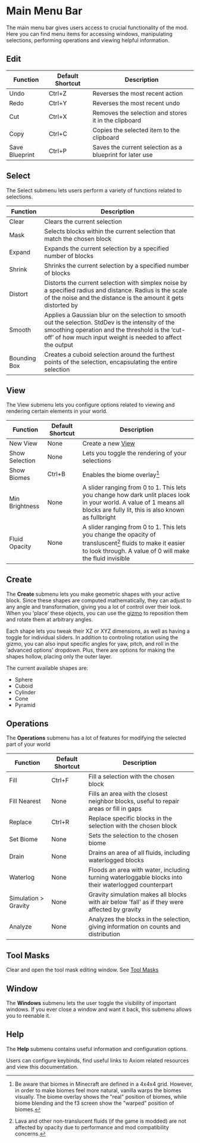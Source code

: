 # Main Menu Bar
The main menu bar gives users access to crucial functionality of the mod. Here you can find menu items for accessing windows, manipulating selections, performing operations and viewing helpful information.

## Edit
    
| Function       | Default Shortcut | Description                                              |
|----------------|------------------|----------------------------------------------------------|
| Undo           | Ctrl+Z           | Reverses the most recent action                          |
| Redo           | Ctrl+Y           | Reverses the most recent undo                            |
| Cut            | Ctrl+X           | Removes the selection and stores it in the clipboard     |
| Copy           | Ctrl+C           | Copies the selected item to the clipboard                |
| Save Blueprint | Ctrl+P           | Saves the current selection as a blueprint for later use |

## Select
    
The Select submenu lets users perform a variety of functions related to selections.
    
| Function | Description                  |
|----------|------------------------------|
| Clear    | Clears the current selection |
| Mask     | Selects blocks within the current selection that match the chosen block |
| Expand   | Expands the current selection by a specified number of blocks |
| Shrink   | Shrinks the current selection by a specified number of blocks |
| Distort  | Distorts the current selection with simplex noise by a specified radius and distance. Radius is the scale of the noise and the distance is the amount it gets distorted by |
| Smooth   | Applies a Gaussian blur on the selection to smooth out the selection. StdDev is the intensity of the smoothing operation and the threshold is the ‘cut-off’ of how much input weight is needed to affect the output |
| Bounding Box | Creates a cuboid selection around the furthest points of the selection, encapsulating the entire selection |

## View

The View submenu lets you configure options related to viewing and rendering certain elements in your world.

| Function       | Default Shortcut | Description |
|----------------|------------------|-------------|
| New View       | None             | Create a new [View](views.html) |
| Show Selection | None             | Lets you toggle the rendering of your selections |
| Show Biomes    | Ctrl+B           | Enables the biome overlay[^note1] |
| Min Brightness | None             | A slider ranging from 0 to 1. This lets you change how dark unlit places look in your world. A value of 1 means all blocks are fully lit, this is also known as fullbright 
| Fluid Opacity  | None             | A slider ranging from 0 to 1. This lets you change the opacity of transluscent[^note2] fluids to make it easier to look through. A value of 0 will make the fluid invisible |

[^note1]: Be aware that biomes in Minecraft are defined in a 4x4x4 grid. However, in order to make biomes feel more natural, vanilla warps the biomes visually. The biome overlay shows the "real" position of biomes, while biome blending and the f3 screen show the "warped" position of biomes.
    
[^note2]: Lava and other non-translucent fluids (if the game is modded) are not affected by opacity due to performance and mod compatibility concerns.
    
## Create
    
The **Create** submenu lets you make geometric shapes with your active block. Since these shapes are computed mathematically, they can adjust to any angle and transformation, giving you a lot of control over their look. When you 'place' these objects, you can use the [gizmo](gizmos.md) to reposition them and rotate them at arbitrary angles.
    
Each shape lets you tweak their XZ or XYZ dimensions, as well as having a toggle for individual sliders. In addition to controling rotation using the gizmo, you can also input specific angles for yaw, pitch, and roll in the 'advanced options' dropdown. Plus, there are options for making the shapes hollow, placing only the outer layer.
    
The current available shapes are:    
 - Sphere
 - Cuboid
 - Cylinder
 - Cone
 - Pyramid

## Operations
    
The **Operations** submenu has a lot of features for modifying the selected part of your world 
    
| Function             | Default Shortcut | Description  |
|----------------------|------------------|--------------|
| Fill                 | Ctrl+F           | Fill a selection with the chosen block |
| Fill Nearest         | None             | Fills an area with the closest neighbor blocks, useful to repair areas or fill in gaps |
| Replace              | Ctrl+R           | Replace specific blocks in the selection with the chosen block |
| Set Biome            | None             | Sets the selection to the chosen biome |
| Drain                | None             | Drains an area of all fluids, including waterlogged blocks |
| Waterlog             | None             | Floods an area with water, including turning waterloggable blocks into their waterlogged counterpart |
| Simulation > Gravity | None             | Gravity simulation makes all blocks with air below 'fall' as if they were affected by gravity |
| Analyze              | None             | Analyzes the blocks in the selection, giving information on counts and distribution |

## Tool Masks
    
Clear and open the tool mask editing window. See [Tool Masks](toolmasks.md)

## Window
    
The **Windows** submenu lets the user toggle the visibility of important windows. If you ever close a window and want it back, this submenu allows you to reenable it.
    
## Help
    
The **Help** submenu contains useful information and configuration options.

Users can configure keybinds, find useful links to Axiom related resources and view this documentation.
